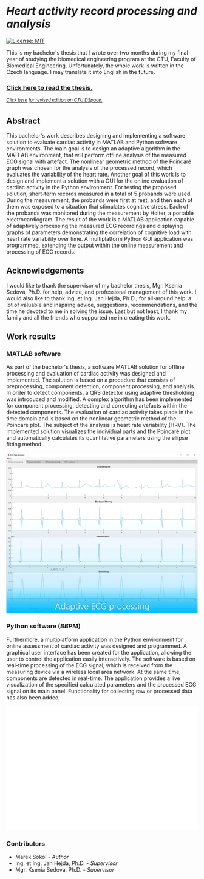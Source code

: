 # *Heart activity record processing and analysis*

[![License: MIT](https://img.shields.io/badge/license-CC%20BY--SA%204.0-blue.svg)](https://creativecommons.org/licenses/by-sa/4.0)

This is my bachelor's thesis that I wrote over two months during my final year of studying the biomedical engineering program at the CTU,  Faculty of Biomedical Engineering. Unfortunately, the whole work is written in the Czech language. I may translate it into English in the future.

### [Click here to read the thesis.](https://firebasestorage.googleapis.com/v0/b/mareksokol-e3c61.appspot.com/o/2020_2021_LS_f_bc_483417_13459_sokolma5_1620856590.pdf?alt=media&token=6c0ff6fe-0dc1-4f1d-8474-4f4f06834455)
<sup>*[Click here for revised edition on CTU DSpace.](https://dspace.cvut.cz/handle/10467/97829)*</sup>

## Abstract
This bachelor's work describes designing and implementing a software
solution to evaluate cardiac activity in MATLAB and Python
software environments. The main goal is to design an adaptive algorithm in the
MATLAB environment, that will perform offline analysis of the
measured ECG signal with artefact. The nonlinear geometric method of the
Poincaré graph was chosen for the analysis of the processed record, which
evaluates the variability of the heart rate. Another goal of this work is to
design and implement a solution with a GUI for the online evaluation of cardiac
activity in the Python environment. For testing the proposed solution,
short-term records measured in a total of 5 probands were used. During the
measurement, the probands were first at rest, and then each of them was exposed
to a situation that stimulates cognitive stress. Each of the probands was
monitored during the measurement by Holter, a portable electrocardiogram. The
result of the work is a MATLAB application capable of adaptively processing the
measured ECG recordings and displaying graphs of parameters demonstrating the
correlation of cognitive load with heart rate variability over time. A
multiplatform Python GUI application was programmed, extending the output within
the online measurement and processing of ECG records. 

## Acknowledgements
I would like to thank the supervisor of my bachelor thesis, Mgr. Ksenia Sedová, Ph.D. for help, advice, and professional management of this work. I would also like to thank Ing. et Ing. Jan Hejda, Ph.D., for all-around help, a lot of valuable and inspiring advice, suggestions, recommendations, and the time he devoted to me in solving the issue. Last but not least, I thank my family and all the friends who supported me in creating this work.

## Work results
### MATLAB software
As part of the bachelor's thesis, a software MATLAB solution for offline processing and evaluation of cardiac activity was designed and implemented. The solution is based on a procedure that consists of preprocessing, component detection, component processing, and analysis. In order to detect components, a QRS detector using adaptive thresholding was introduced and modified. A complex algorithm has been implemented for component processing, detecting and correcting artefacts within the detected components. The evaluation of cardiac activity takes place in the time domain and is based on the nonlinear geometric method of the Poincaré plot. The subject of the analysis is heart rate variability (HRV). The implemented solution visualizes the individual parts and the Poincaré plot and automatically calculates its quantitative parameters using the ellipse fitting method.

<p align="center">
  <kbd><img src="https://github.com/sokolmarek/bachelors-thesis/blob/main/assets/github/edu.gif?raw=true" width="600" /></kbd>
</p>


### Python software (*BBPM*)
Furthermore, a multiplatform application in the Python environment for online assessment of cardiac activity was designed and programmed. A graphical user interface has been created for the application, allowing the user to control the application easily interactively. The software is based on real-time processing of the ECG signal, which is received from the measuring device via a wireless local area network. At the same time, components are detected in real-time. The application provides a live visualization of the specified calculated parameters and the processed ECG signal on its main panel. Functionality for collecting raw or processed data has also been added.

<p align="center">
  <img src="https://github.com/sokolmarek/bachelors-thesis/blob/main/assets/github/bbpm_app.svg?raw=true" />
</p>

### Contributors
* Marek Sokol - *Author*
* Ing. et Ing. Jan Hejda, Ph.D. - *Supervisor*
* Mgr. Ksenia Sedova, Ph.D. - *Supervisor*
